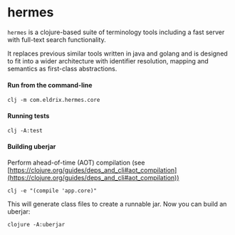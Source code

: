 # hermes

`hermes` is a clojure-based suite of terminology tools including a fast server with full-text search functionality.

It replaces previous similar tools written in java and golang and is designed to fit into a wider architecture
with identifier resolution, mapping and semantics as first-class abstractions.

#### Run from the command-line

```
clj -m com.eldrix.hermes.core
```

#### Running tests
```
clj -A:test
```   

#### Building uberjar

Perform ahead-of-time (AOT) compilation (see [https://clojure.org/guides/deps_and_cli#aot_compilation](https://clojure.org/guides/deps_and_cli#aot_compilation))
```
clj -e "(compile 'app.core)"
```

This will generate class files to create a runnable jar. Now you can build an uberjar:

```
clojure -A:uberjar
```
